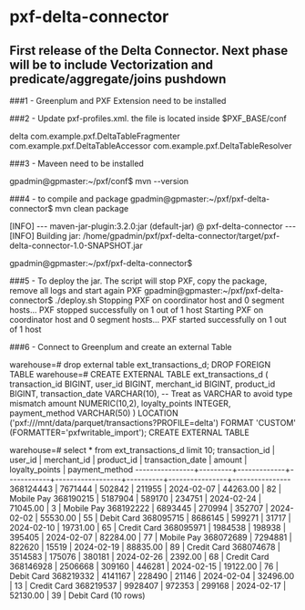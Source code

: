 # pxf-delta-connector
## First release of the Delta Connector. Next phase will be to include Vectorization and predicate/aggregate/joins pushdown

###1 - Greenplum and PXF Extension need to be installed 

###2 - Update pxf-profiles.xml. the file is located inside $PXF_BASE/conf

<profiles>
	<profile>
        <name>delta</name>
        <plugins>
            <fragmenter>com.example.pxf.DeltaTableFragmenter</fragmenter>
	    <accessor>com.example.pxf.DeltaTableAccessor</accessor>
            <resolver>com.example.pxf.DeltaTableResolver</resolver>
        </plugins>
    </profile>
</profiles>




###3 - Maveen need to be installed 

gpadmin@gpmaster:~/pxf/conf$ mvn --version 


###4 - to compile and package 
gpadmin@gpmaster:~/pxf/pxf-delta-connector$ mvn clean package 


[INFO] --- maven-jar-plugin:3.2.0:jar (default-jar) @ pxf-delta-connector ---
[INFO] Building jar: /home/gpadmin/pxf/pxf-delta-connector/target/pxf-delta-connector-1.0-SNAPSHOT.jar

gpadmin@gpmaster:~/pxf/pxf-delta-connector$ 

###5 - To deploy the jar. The script will stop PXF, copy the package, remove all logs and start again PXF
gpadmin@gpmaster:~/pxf/pxf-delta-connector$ ./deploy.sh 
Stopping PXF on coordinator host and 0 segment hosts...
PXF stopped successfully on 1 out of 1 host
Starting PXF on coordinator host and 0 segment hosts...
PXF started successfully on 1 out of 1 host

###6 - Connect to Greenplum and create an external Table 

warehouse=# drop external table ext_transactions_d;
DROP FOREIGN TABLE
warehouse=# CREATE EXTERNAL TABLE ext_transactions_d (
    transaction_id   BIGINT,
    user_id          BIGINT,
    merchant_id      BIGINT,
    product_id       BIGINT,
    transaction_date VARCHAR(10), -- Treat as VARCHAR to avoid type mismatch
    amount           NUMERIC(10,2),
    loyalty_points   INTEGER,
    payment_method   VARCHAR(50)
)
LOCATION ('pxf:///mnt/data/parquet/transactions?PROFILE=delta')
FORMAT 'CUSTOM' (FORMATTER='pxfwritable_import');
CREATE EXTERNAL TABLE

warehouse=# select * from ext_transactions_d limit 10; 
 transaction_id | user_id | merchant_id | product_id | transaction_date |  amount  | loyalty_points | payment_method 
----------------+---------+-------------+------------+------------------+----------+----------------+----------------
      368124443 | 7671444 |      502842 |     211955 | 2024-02-07       | 44263.00 |             82 | Mobile Pay
      368190215 | 5187904 |      589170 |     234751 | 2024-02-24       | 71045.00 |              3 | Mobile Pay
      368192222 | 6893445 |      270994 |     352707 | 2024-02-02       | 55530.00 |             55 | Debit Card
      368095715 | 8686145 |      599271 |      31717 | 2024-02-10       | 19731.00 |             65 | Credit Card
      368095971 | 1984538 |      198938 |     395405 | 2024-02-07       | 82284.00 |             77 | Mobile Pay
      368072689 | 7294881 |      822620 |      15519 | 2024-02-19       | 88835.00 |             89 | Credit Card
      368074678 | 3514583 |      175076 |     380181 | 2024-02-26       |  2392.00 |             68 | Credit Card
      368146928 | 2506668 |      309160 |     446281 | 2024-02-15       | 19122.00 |             76 | Debit Card
      368219332 | 4141167 |      228490 |      21146 | 2024-02-04       | 32496.00 |             13 | Credit Card
      368219537 | 9928407 |      972353 |     299168 | 2024-02-17       | 52130.00 |             39 | Debit Card
(10 rows)


